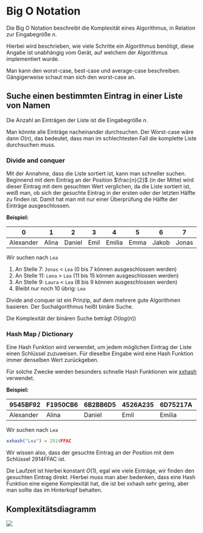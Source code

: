 # Big O Notation

Die Big O Notation beschreibt die Komplexität eines Algorithmus, in Relation zur Eingabegröße $n$.

Hierbei wird beschrieben, wie viele Schritte ein Algorithmus benötigt, diese Angabe ist unabhängig vom Gerät, auf welchem der Algorithmus implementiert wurde.

Man kann den worst-case, best-case und average-case beschreiben. Gängigerweise schaut man sich den worst-case an.

## Suche einen bestimmten Eintrag in einer Liste von Namen

Die Anzahl an Einträgen der Liste ist die Eingabegröße $n$.

Man könnte alle Einträge nacheinander durchsuchen. Der Worst-case wäre dann $O(n)$, das bedeutet, dass man im schlechtesten Fall die komplette Liste durchsuchen muss.

### Divide and conquer

Mit der Annahme, dass die Liste sortiert ist, kann man schneller suchen.
Beginnend mit dem Eintrag an der Position $\frac{n}{2}$ (in der Mitte) wird dieser Eintrag mit dem gesuchten Wert verglichen, da die Liste sortiert ist, weiß man, ob sich der gesuchte Eintrag in der ersten oder der letzten Hälfte zu finden ist.
Damit hat man mit nur einer Überprüfung die Hälfte der Einträge ausgeschlossen.

**Beispiel:**

| 0         | 1     | 2      | 3    | 4      | 5    | 6     | 7     | 8      | 9     | 10  | 11   | 12    | 13   | 14    | 15     |
| --------- | ----- | ------ | ---- | ------ | ---- | ----- | ----- | ------ | ----- | --- | ---- | ----- | ---- | ----- | ------ |
| Alexander | Alina | Daniel | Emil | Emilia | Emma | Jakob | Jonas | Julian | Laura | Lea | Lena | Likas | Lina | Linus | Sophie |

Wir suchen nach `Lea`

1. An Stelle 7: `Jonas` < `Lea` (0 bis 7 können ausgeschlossen werden)
1. An Stelle 11: `Lena` > `Lea` (11 bis 15 können ausgeschlossen werden)
1. An Stelle 9: `Laura` < `Lea` (8 bis 9 können ausgeschlossen werden)
1. Bleibt nur noch 10 übrig: `Lea`

Divide and conquer ist ein Prinzip, auf dem mehrere gute Algorithmen basieren. Der Suchalgorithmus heißt binäre Suche.

Die Komplexität der binären Suche beträgt $O(log(n))$

### Hash Map / Dictionary

Eine Hash Funktion wird verwendet, um jedem möglichen Eintrag der Liste einen Schlüssel zuzuweisen.
Für dieselbe Eingabe wird eine Hash Funktion immer denselben Wert zurückgeben.

Für solche Zwecke werden besonders schnelle Hash Funktionen wie [xxhash](https://www.wikidata.org/wiki/Q28456680) verwendet.

**Beispiel:**

| 9545BF92  | F1950CB6 | 6B2BB6D5 | 4526A235 | 6D75217A | 3BEADBA7 | 9BBFBC6B | C8ED183F | 3FA07580 | 52607046 | 2914FFAC | 077C499E | 1D1C8AC4 | 2106B14C | BF9EFDF4 | DEF37243 |
| --------- | -------- | -------- | -------- | -------- | -------- | -------- | -------- | -------- | -------- | -------- | -------- | -------- | -------- | -------- | -------- |
| Alexander | Alina    | Daniel   | Emil     | Emilia   | Emma     | Jakob    | Jonas    | Julian   | Laura    | Lea      | Lena     | Likas    | Lina     | Linus    | Sophie   |

Wir suchen nach `Lea`

```js
xxhash("Lea") = 2914FFAC
```

Wir wissen also, dass der gesuchte Eintrag an der Position mit dem Schlüssel 2914FFAC ist.

Die Laufzeit ist hierbei konstant $O(1)$, egal wie viele Einträge, wir finden den gesuchten Eintrag direkt.
Hierbei muss man aber bedenken, dass eine Hash Funktion eine eigene Komplexität hat, die ist bei xxhash sehr gering, aber man sollte das im Hinterkopf behalten.

## Komplexitätsdiagramm

![](https://frank-mayer.github.io/Schule/Interaktive-Programme/big-o-complexity-chart.svg)
